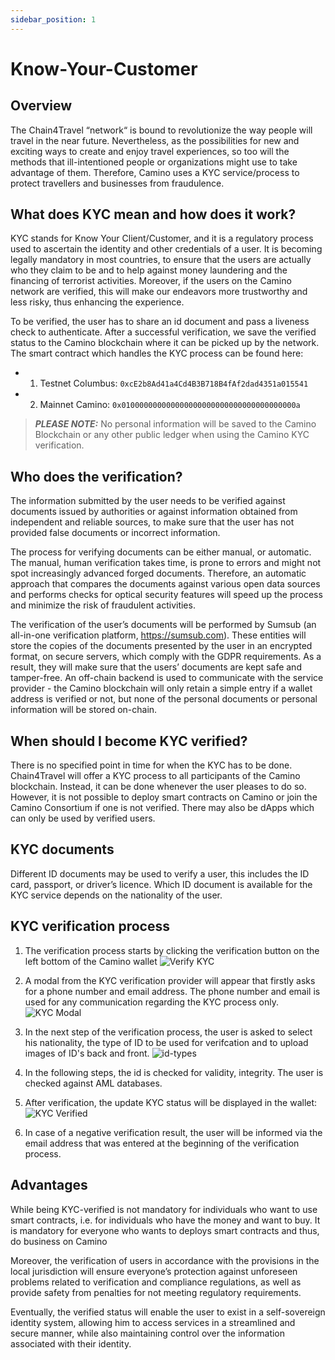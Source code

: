 ```yaml
---
sidebar_position: 1
---
```


# Know-Your-Customer

## Overview

The Chain4Travel “network“ is bound to revolutionize the way people will travel in the near future. Nevertheless, as the possibilities for new and exciting ways to create and enjoy travel experiences, so too will the methods that ill-intentioned people or organizations might use to take advantage of them. Therefore, Camino uses a KYC service/process to protect travellers and businesses from fraudulence.

## What does KYC mean and how does it work?

KYC stands for Know Your Client/Customer, and it is a regulatory process used to ascertain the identity and other credentials of a user. It is becoming legally mandatory in most countries, to ensure that the users are actually who they claim to be and to help against money laundering and the financing of terrorist activities. Moreover, if the users on the Camino network are verified, this will make our endeavors more trustworthy and less risky, thus enhancing the experience.

To be verified, the user has to share an id document and pass a liveness check to authenticate. After a successful verification, we save the verified status to the Camino blockchain where it can be picked up by the network. The smart contract which handles the KYC process can be found here:
* 1. Testnet Columbus: `0xcE2b8Ad41a4Cd4B3B718B4fAf2dad4351a015541`
* 2. Mainnet Camino: `0x010000000000000000000000000000000000000a`

> **_PLEASE NOTE:_**  No personal information will be saved to the Camino Blockchain or any other public ledger when using the Camino KYC verification.

## Who does the verification?

The information submitted by the user needs to be verified against documents issued by authorities or against information obtained from independent and reliable sources, to make sure that the user has not provided false documents or incorrect information. 

The process for verifying documents can be either manual, or automatic. The manual, human verification takes time, is prone to errors and might not spot increasingly advanced forged documents. Therefore, an automatic approach that compares the documents against various open data sources and performs checks for optical security features will speed up the process and minimize the risk of fraudulent activities. 

The verification of the user’s documents will be performed by Sumsub (an all-in-one verification platform, https://sumsub.com). These entities will store the copies of the documents presented by the user in an encrypted format, on secure servers, which comply with the GDPR requirements. As a result, they will make sure that the users’ documents are kept safe and tamper-free. An off-chain backend is used to communicate with the service provider - the Camino blockchain will only retain a simple entry if a wallet address is verified or not, but none of the personal documents or personal information will be stored on-chain.

## When should I become KYC verified?

There is no specified point in time for when the KYC has to be done. Chain4Travel will offer a KYC process to all participants of the Camino blockchain. Instead, it can be done whenever the user pleases to do so. However, it is not possible to deploy smart contracts on Camino or join the Camino Consortium if one is not verified. There may also be dApps which can only be used by verified users.

## KYC documents

Different ID documents may be used to verify a user, this includes the ID card, passport, or driver’s licence. Which ID document is available for the KYC service depends on the nationality of the user. 

## KYC verification process

1. The verification process starts by clicking the verification button on the left bottom of the Camino wallet
![Verify KYC](/img/kyc/verify-kyc.png)

2. A modal from the KYC verification provider will appear that firstly asks for a phone number and email address. The phone number and email is used for any communication regarding the KYC process only.
![KYC Modal](/img/kyc/kyc-modal.png)

3. In the next step of the verification process, the user is asked to select his nationality, the type of ID to be used for verifcation and to upload images of ID's back and front.
![id-types](/img/kyc/id-types.png)

4. In the following steps, the id is checked for validity, integrity. The user is checked against AML databases.

5. After verification, the update KYC status will be displayed in the wallet:
![KYC Verified](/img/kyc/kyc-verified.png)

6. In case of a negative verification result, the user will be informed via the email address that was entered at the beginning of the verification process.

## Advantages

While being KYC-verified is not mandatory for individuals who want to use smart contracts, i.e. for individuals who have the money and want to buy. It is mandatory for everyone who wants to deploys smart contracts and thus, do business on Camino

Moreover, the verification of users in accordance with the provisions in the local jurisdiction will ensure everyone’s protection against unforeseen problems related to verification and compliance regulations, as well as provide safety from penalties for not meeting regulatory requirements.

Eventually, the verified status will enable the user to exist in a self-sovereign identity system, allowing him to access services in a streamlined and secure manner, while also maintaining control over the information associated with their identity.









